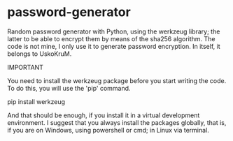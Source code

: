# password-generator
Random password generator with Python, using the werkzeug library; the latter to be able to encrypt them by means of the sha256 algorithm. The code is not mine, I only use it to generate password encryption. In itself, it belongs to UskoKruM.

IMPORTANT

You need to install the werkzeug package before you start writing the code. To do this, you will use the 'pip' command.

pip install werkzeug

And that should be enough, if you install it in a virtual development environment. I suggest that you always install the packages globally, that is, if you are on Windows, using powershell or cmd; in Linux via terminal.
